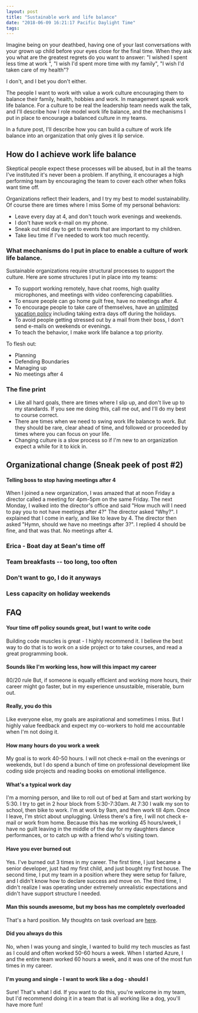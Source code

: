 ```yaml
---
layout: post
title: "Sustainable work and life balance"
date: "2018-06-09 16:21:17 Pacific Daylight Time"
tags:
---
```


<!--
Who is the audience?
    - Igor
    - People I'm looking to recruit to my team.
    - People on my team who can hold me accountable to my aspirations
    - My future employers who want to build this culture
    - My current boss who is trying ot figure out what is going on.
    - PART 2: My future employers that want to know why I'm doing this, and my strategies.

What are the 3 thing they should remember
    - Work life balance is crucial
    - Work life balance takes work.
    - Igor will prioritize and model good work life balance

Why does Igor need a reminder?
    - Work centered
    - If don't put in mechanisms, will just work like a dog.
    - If working in an unsustainable manner will burn out
    - Need to set and remember my boundaries

XXX: What is the call to action?

-->

<!-- Why? On your death bed -->

Imagine being on your deathbed, having one of your last conversations with your grown up child before your eyes close for the final time. When they ask you what are the greatest regrets do you want to answer: "I wished I spent less time at work ", "I wish I'd spent more time with my family", "I wish I'd taken care of my health"?

I don't, and I bet you don't either.

The people I want to work with value a work culture encouraging them to balance their family, health, hobbies and work. In management speak work life balance. For a culture to be real the leadership team needs walk the talk, and I'll describe how I role model work life balance, and the mechanisms I put in place to encourage a balanced culture in my teams.

In a future post, I'll describe how you can build a culture of work life balance into an organization that only gives it lip service.

## How do I achieve work life balance

Skeptical people expect these processes will be abused, but in all the teams I've instituted it's never been a problem. If anything, it encourages a high performing team by encouraging the team to cover each other when folks want time off.

Organizations reflect their leaders, and I try my best to model sustainability. Of course there are times where I miss Some of my personal behaviors:

-   Leave every day at 4, and don't touch work evenings and weekends.
-   I don't have work e-mail on my phone.
-   Sneak out mid day to get to events that are important to my children.
-   Take lieu time if I've needed to work too much recently.

### What mechanisms do I put in place to enable a culture of work life balance.

Sustainable organizations require structural processes to support the culture. Here are some structures I put in place into my teams:

-   To support working remotely, have chat rooms, high quality microphones, and meetings with video conferencing capabilities.
-   To ensure people can go home guilt free, have no meetings after 4.
-   To encourage people to take care of themselves, have an [unlimited vacation policy](https://www.entrepreneur.com/article/269989) including taking extra days off during the holidays.
-   To avoid people getting stressed out by a mail from their boss, I don't send e-mails on weekends or evenings.
-   To teach the behavior, I make work life balance a top priority.

To flesh out:

-   Planning
-   Defending Boundaries
-   Managing up
-   No meetings after 4

### The fine print

-   Like all hard goals, there are times where I slip up, and don't live up to my standards. If you see me doing this, call me out, and I'll do my best to course correct.
-   There are times when we need to swing work life balance to work. But they should be rare, clear ahead of time, and followed or proceeded by times where you can focus on your life.
-   Changing culture is a slow process so if I'm new to an organization expect a while for it to kick in.

## Organizational change (Sneak peek of post #2)

#### Telling boss to stop having meetings after 4

When I joined a new organization, I was amazed that at noon Friday a director called a meeting for 4pm-5pm on the same Friday. The next Monday, I walked into the director's office and said "How much will I need to pay you to not have meetings after 4?" The director asked "Why?". I explained that I come in early, and like to leave by 4. The director then asked "Hymn, should we have no meetings after 3?". I replied 4 should be fine, and that was that. No meetings after 4.

### Erica - Boat day at Sean's time off

### Team breakfasts -- too long, too often

### Don't want to go, I do it anyways

### Less capacity on holiday weekends

## FAQ

#### Your time off policy sounds great, but I want to write code

Building code muscles is great - I highly recommend it. I believe the best way to do that is to work on a side project or to take courses, and read a great programming book.

#### Sounds like I'm working less, how will this impact my career

80/20 rule
But, if someone is equally efficient and working more hours, their career might go faster, but in my experience unsustaible, miserable, burn out.

#### Really, you do this

Like everyone else, my goals are aspirational and sometimes I miss. But I highly value feedback and expect my co-workers to hold me accountable when I'm not doing it.

#### How many hours do you work a week

My goal is to work 40-50 hours. I will not check e-mail on the evenings or weekends, but I do spend a bunch of time on professional development like coding side projects and reading books on emotional intelligence.

#### What's a typical work day

I'm a morning person, and like to roll out of bed at 5am and start working by 5:30. I try to get in 2 hour block from 5:30-7:30am. At 7:30 I walk my son to school, then bike to work. I'm at work by 9am, and then work till 4pm. Once I leave, I'm strict about unplugging. Unless there's a fire, I will not check e-mail or work from home. Because this has me working 45 hours/week, I have no guilt leaving in the middle of the day for my daughters dance performances, or to catch up with a friend who's visiting town.

#### Have you ever burned out

Yes. I've burned out 3 times in my career. The first time, I just became a senior developer, just had my first child, and just bought my first house. The second time, I put my team in a position where they were setup for failure, and I didn't know how to declare success and move on. The third time, I didn't realize I was operating under extremely unrealistic expectations and didn't have support structure I needed.

#### Man this sounds awesome, but my boss has me completely overloaded

That's a hard position. My thoughts on task overload are [here](http://ig2600.blogspot.com/search?q=overload).

#### Did you always do this

No, when I was young and single, I wanted to build my tech muscles as fast as I could and often worked 50-60 hours a week. When I started Azure, I and the entire team worked 60 hours a week, and it was one of the most fun times in my career.

#### I'm young and single - I want to work like a dog - should I

Sure! That's what I did. If you want to do this, you're welcome in my team, but I'd recommend doing it in a team that is all working like a dog, you'll have more fun!
